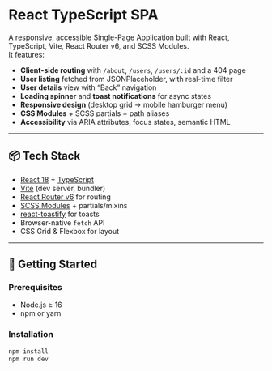 # React TypeScript SPA

A responsive, accessible Single-Page Application built with React, TypeScript, Vite, React Router v6, and SCSS Modules.  
It features:

- **Client-side routing** with `/about`, `/users`, `/users/:id` and a 404 page  
- **User listing** fetched from JSONPlaceholder, with real-time filter  
- **User details** view with “Back” navigation  
- **Loading spinner** and **toast notifications** for async states  
- **Responsive design** (desktop grid → mobile hamburger menu)  
- **CSS Modules** + SCSS partials + path aliases  
- **Accessibility** via ARIA attributes, focus states, semantic HTML  

---

## 📦 Tech Stack

- [React 18](https://reactjs.org/) + [TypeScript](https://www.typescriptlang.org/)  
- [Vite](https://vitejs.dev/) (dev server, bundler)  
- [React Router v6](https://reactrouter.com/) for routing  
- [SCSS Modules](https://github.com/css-modules/css-modules) + partials/mixins  
- [react-toastify](https://github.com/fkhadra/react-toastify) for toasts  
- Browser-native `fetch` API  
- CSS Grid & Flexbox for layout  

---

## 🚀 Getting Started

### Prerequisites

- Node.js ≥ 16  
- npm or yarn  

### Installation

```bash
npm install
npm run dev
